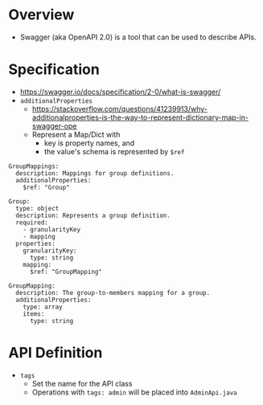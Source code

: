 # Overview

- Swagger (aka OpenAPI 2.0) is a tool that can be used to describe APIs.

# Specification

- https://swagger.io/docs/specification/2-0/what-is-swagger/
- `additionalProperties`
    + https://stackoverflow.com/questions/41239913/why-additionalproperties-is-the-way-to-represent-dictionary-map-in-swagger-ope
    + Represent a Map/Dict with
        * key is property names, and
        * the value's schema is represented by `$ref`

```
GroupMappings:
  description: Mappings for group definitions.
  additionalProperties:
    $ref: "Group"

Group:
  type: object
  description: Represents a group definition.
  required:
    - granularityKey
    - mapping
  properties:
    granularityKey:
      type: string
    mapping:
      $ref: "GroupMapping"

GroupMapping:
  description: The group-to-members mapping for a group.
  additionalProperties:
    type: array
    items:
      type: string
```

# API Definition

- `tags`
    + Set the name for the API class
    + Operations with `tags: admin` will be placed into `AdminApi.java`
